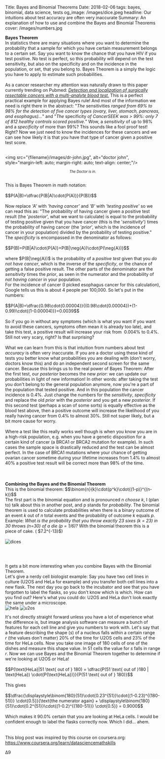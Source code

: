Title: Bayes and Binomial Theorems
Date: 2018-02-06
tags: bayes, binomial, data science, tests
og_image: /images/dice.jpeg
headline: Our intuitions about test accuracy are often very inaccurate
Summary: An explanation of how to use and combine the Bayes and Binomial Theorems
cover: /images/numbers.jpg

**Bayes Theorem**  
In statistics there are many situations where you want to determine the probability that a sample for which you have certain measurement belongs to a certain set. Say you want to know the chance that you have HIV if you test positive. No test is perfect, so this probability will depend on the test sensitivity, but also on the specificity and on the incidence in the population, or set, that you belong to. Bayes Theorem is a simply the logic you have to apply to estimate such probabilities.<br />
<br />
As a cancer researcher my attention was naturally drawn to this paper currently trending on Pubmed: <a href="https://www.ncbi.nlm.nih.gov/pubmed/29348365/"><i>Detection and localization of surgically resectable cancers with a multi-analyte blood test.</i></a> This is a perfect practical example for applying Bayes rule! And most of the information we need is right there in the abstract: "<i>The </i>sensitivities<i> ranged from 69% to 98% for the detection of five cancer types (ovary, liver, stomach, pancreas, and esophagus)...</i>" and "<i>The </i>specificity<i> of CancerSEEK was &gt; 99%: only 7 of 812 healthy controls scored positive.</i>" Wow, a <i>sensitivity</i> of up to 98% and a <i>specificity</i> of more than 99%? This sounds like a fool proof test! Right? Now we just need to know the incidences for these cancers and we can see how likely it is that you have that type of cancer given a positive test score.<br />
<br />
<!-- <table align="center" cellpadding="0" cellspacing="0" class="tr-caption-container" style="margin-left: auto; margin-right: auto; text-align: center;"><tbody>
<tr><td style="text-align: center;"> -->
<img src="{filename}/images/dr-john.jpg", alt="doctor john", style="margin-left: auto; margin-right: auto; text-align: center;"/>
<!-- </td></tr>  
</tbody></table> -->
<p style="text-align: center; font-size: 0.8em;"><i>The Doctor is in.</i></p>
<div class="sub">
<br /></div>
This is Bayes Theorem in math notation:<br />
<br />
$$P(A|B)=\dfrac{P(B|A)\cdot{P(A)}}{P(B)}$$
<br />
<br />
Now replace <i>'A'</i> with <i>'having cancer'</i> and <i>'B'</i> with <i>'testing positive'</i> so we can read this as: "The probability of having cancer given a positive test result (the '<i>posterior</i>', what we want to calculate) is equal to the probability of testing positive given that you have cancer (this is the '<i>sensitivity</i>') times the probability of having cancer (the '<i>prior</i>', which is the incidence of cancer in your population) divided by the probability of testing positive." The <i>specificity</i> is encompassed in the denominator as follows:<br />
<br />
$$P(B)=P(B|A)\cdot{P(A)}+P(B|\neg{A})\cdot{P(\neg{A})}$$
<br />
<br />
where
$P(B|\neg{A})$
is the probability of a <i>positive test</i> given that you <i>do not have cancer</i>, which is the inverse of the <i>specificity</i>, or the chance of getting a false positive result. The other parts of the denominator are the <i>sensitivity</i> times the <i>prior</i>, as seen in the numerator and the probability of <i>not having cancer</i> in your population.<br />
For the incidence of cancer (I picked esophagus cancer for this calculation), Google tells us this is about 4 people per 100,000. So let's put in the numbers:<br />
<br />
$$P(A|B)=\dfrac{0.98\cdot{0.00004}}{(0.98\cdot{0.00004})+(1-0.99)\cdot{(1-0.00004)}}=0.0039$$
<br />
<br />
So if you go in without any symptoms (which is what you want if you want to avoid these cancers, symptoms often mean it is already too late), and take this test, a positive result will increase your risk from&nbsp; 0.004% to 0.4%. Still not very scary, right? Is that surprising?<br />
<br />
What we can learn from this is that intuition from numbers about test <i>accuracy </i>is often very inaccurate. If you are a doctor using these kind of tests you better know what probabilities you are dealing with (don't worry, doctors know this) and do an independent second screen for the same cancer. Because this brings us to the real power of Bayes Theorem: After the first test, our <i>posterior</i> becomes the new <i>prior</i>: we can update our probabilities in light of new information! In other words: after taking the test you don't belong to the general population anymore, now you're a part of the population that tested positive. And in this population the cancer incidence is 0.4%. Just change the numbers for the <i>sensitivity</i>, <i>specificity</i> and replace the old <i>prior</i> with the <i>posterior</i> and you get a new <i>posterior</i>. If this second test (perhaps a scan of some sorts) is equally effective as the blood test above, then a positive outcome will increase the likelihood of you really having cancer from 0.4% to almost 30%. Still not super likely, but a bit more cause for worry.<br />
<br />
Where a test like this really works well though is when you know you are in a high-risk population, e.g. when you have a genetic disposition for a certain kind of cancer (a BRCA1 or BRCA2 mutation for example). In such cases the sample space is drastically reduced and the test can be almost perfect. In the case of BRCA1 mutations where your chance of getting ovarian cancer sometime during your lifetime increases from 1.4% to almost 40% a positive test result will be correct more than 98% of the time.<br />
<br />
<br />
<br />
<b>Combining the Bayes and the Binomial Theorem</b><br />
This is the binomial theorem:
$$\binom{n}{k}\cdot{p^k}\cdot{(1-p)}^{(n-k)}$$
<br />
The first part is the binomial equation and is pronounced <i>n choose k</i>, I (plan to) talk about this in another post, and p stands for <i>probability</i>. The binomial theorem is used to calculate probabilities when there is a binary outcome of an event <i>k</i> out of <i>n</i> total events and the probability of outcome <i>k</i> equals <i>p</i>. Example: <i>What is the probability that you throw exactly 23 sixes (k = 23) in 30 throws (n=30) of a die (p = 1/6)?&nbsp;</i>With the binomial theorem this is a piece of cake. (
$7.2^{-13}$)
<br />
<br />
<!-- <table align="center" cellpadding="0" cellspacing="0" class="tr-caption-container" style="margin-left: auto; margin-right: auto; text-align: center;"><tbody>
<tr><td style="text-align: center;"> -->
<img src="{filename}/images/dice.jpeg", alt="dices", style="margin-left: auto; margin-right: auto; text-align: center;"/>
<!-- </td></tr>  
</tbody></table> -->
<p style="text-align: center; font-size: 0.8em;"><i></i></p>
<br />
<br />
<br />
It gets a bit more interesting when you combine Bayes with the Binomial Theorem.<br />
Let's give a nerdy cell biologist example: Say you have two cell lines in culture (U2OS and HeLa for example) and you transfer both cell lines into a new flask. The next day you go back to the incubator and see that you have forgotten to label the flasks, so you don't know which is which. How can you find out? Here's what you could do: U2OS and HeLa don't look exactly the same under a microscope.<br />
<!-- <table align="center" cellpadding="0" cellspacing="0" class="tr-caption-container" style="margin-left: auto; margin-right: auto; text-align: center;"><tbody>
<tr><td style="text-align: center;"> -->
<img src="{filename}/images/hela.jpg", alt="hela", style="margin-left: auto; margin-right: auto; text-align: center;"/>
<!-- </td></tr>  
</tbody></table> -->
<!-- <p style="text-align: center; font-size: 0.8em;"><i></i></p><table align="center" cellpadding="0" cellspacing="0" class="tr-caption-container" style="margin-left: auto; margin-right: auto; text-align: center;"><tbody>
<tr><td style="text-align: center;"> -->
<img src="{filename}/images/u2os.jpg", alt="u2os", style="margin-left: auto; margin-right: auto; text-align: center;"/>
<!-- </td></tr>  
</tbody></table> -->
<p style="text-align: center; font-size: 0.8em;"><i></i></p>
It's not directly straight forward unless you have a lot of experience what the difference is, but image analysis software can measure a bunch of features for each cell line and give you numbers to work with. Let's say that a feature describing the shape (<i>s</i>) of a nucleus falls within a certain range <i>r&nbsp;</i>(the values don't matter) 20% of the time for U2OS cells and 23% of the time for HeLa cells. Now you take one image of 180 cells of one of the dishes and measure this shape value. In 51 cells the value for <i>s </i>falls in range <i>r</i>. Now we can use Bayes and the Binomial Theorem together to determine if we're looking at U2OS or HeLa!<br />
<br />
$$P(\text{HeLa}|51 \text{ out of } 180) = \dfrac{P(51 \text{ out of }180 | \text{HeLa}) \cdot{P(\text{HeLa})}}{P(51 \text{ out of } 180)}$$
<br />
<br />
This gives <br />
<br />
$$\dfrac{\displaystyle\binom{180}{51}\cdot{0.23^{51}}\cdot{(1-0.23)^{(180-51)}} \cdot{0.5}}{\text{the numerator again} + \displaystyle\binom{180}{51}\cdot{0.2^{51}}\cdot{(1-0.2)^{(180-51)}} \cdot{0.5}} = 0.9000$$
</script>
<br />
<br />
Which makes it 90.0% certain that you are looking at HeLa cells. I would be confident enough to label the flasks correctly now. Which I did... ahem.<br />
<br />
<br />
This blog post was inspired by this course on coursera.org: <a href="https://www.coursera.org/learn/datasciencemathskills">https://www.coursera.org/learn/datasciencemathskills</a>  

&#916;9
